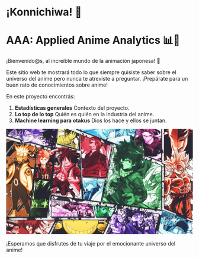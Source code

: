# ¡Konnichiwa! 🎌

# **AAA: Applied Anime Analytics** 📊🎥

¡Bienvenido@s, al increíble mundo de la animación japonesa! 🌟

Este sitio web te mostrará todo lo que siempre quisiste saber sobre el universo del anime pero nunca te atreviste a preguntar. ¡Prepárate para un buen rato de conocimientos sobre anime!

En este proyecto encontrás:

1. **Estadísticas generales**  Contexto del proyecto.
2. **Lo top de lo top** Quién es quién en la industria del anime.
3. **Machine learning para otakus** Dios los hace y ellos se juntan.

   

![Anime Image](images/anime_collage.jpg)


¡Esperamos que disfrutes de tu viaje por el emocionante universo del anime!
